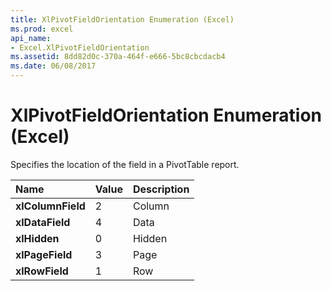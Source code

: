 ```yaml
---
title: XlPivotFieldOrientation Enumeration (Excel)
ms.prod: excel
api_name:
- Excel.XlPivotFieldOrientation
ms.assetid: 8dd82d0c-370a-464f-e666-5bc8cbcdacb4
ms.date: 06/08/2017
---
```



# XlPivotFieldOrientation Enumeration (Excel)

Specifies the location of the field in a PivotTable report.



|**Name**|**Value**|**Description**|
|:-----|:-----|:-----|
| **xlColumnField**|2|Column|
| **xlDataField**|4|Data|
| **xlHidden**|0|Hidden|
| **xlPageField**|3|Page|
| **xlRowField**|1|Row|

